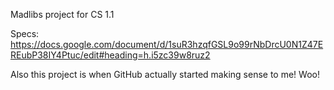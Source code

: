 Madlibs project for CS 1.1

Specs:
https://docs.google.com/document/d/1suR3hzqfGSL9o99rNbDrcU0N1Z47EREubP38IY4Ptuc/edit#heading=h.i5zc39w8ruz2

Also this project is when GitHub actually started making sense to me! Woo!
